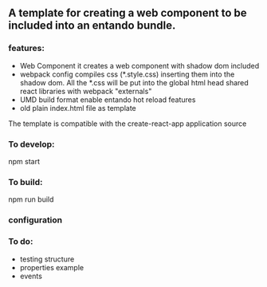 ## A template for creating a web component to be included into an entando bundle.
### features:
- Web Component
  it creates a web component with shadow dom included
- webpack config
  compiles css (*.style.css) inserting them into the shadow dom. All the *.css will be put into the global html head
  shared react libraries with webpack "externals"
- UMD build format
  enable entando hot reload features
- old plain index.html file as template

The template is compatible with the create-react-app application source

### To develop:
npm start
### To build:
npm run build

### configuration

### To do:
- testing structure
- properties example
- events
